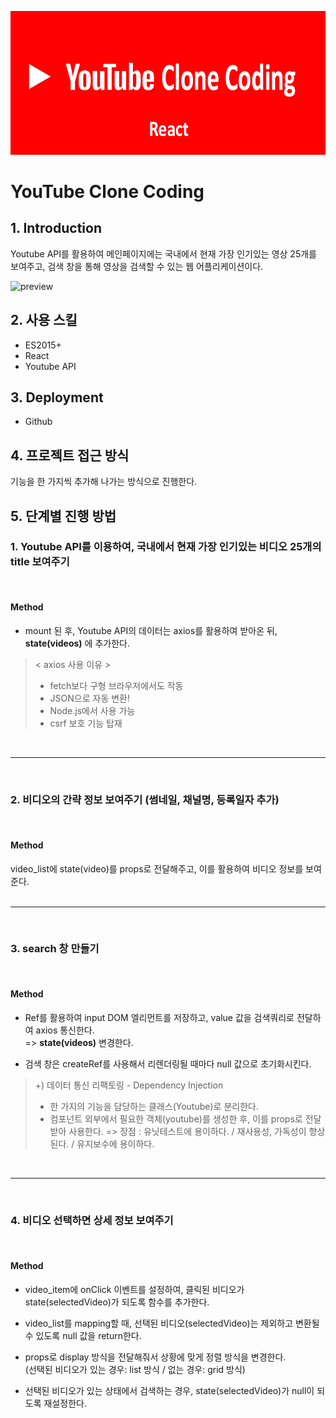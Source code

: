![cover](./screenshot/logo.png)

# YouTube Clone Coding

## 1. Introduction
Youtube API를 활용하여 메인페이지에는 국내에서 현재 가장 인기있는 영상 25개를 보여주고, 검색 창을 통해 영상을 검색할 수 있는 웹 어플리케이션이다. 

![preview](./screenshot/preview.gif)

## 2. 사용 스킬
- ES2015+
- React
- Youtube API

## 3. Deployment
- Github

## 4. 프로젝트 접근 방식   

기능을 한 가지씩 추가해 나가는 방식으로 진행한다.

## 5. 단계별 진행 방법    

### 1. Youtube API를 이용하여, 국내에서 현재 가장 인기있는 비디오 25개의 title 보여주기    
<br/>   

#### Method    

- mount 된 후, Youtube API의 데이터는 axios를 활용하여 받아온 뒤, **state(videos)** 에 추가한다.    
   
>   < axios 사용 이유 > 
>   - fetch보다 구형 브라우저에서도 작동
>  - JSON으로 자동 변환!
>   - Node.js에서 사용 가능
>   - csrf 보호 기능 탑재
<br/>

----
<br/>

### 2. 비디오의 간략 정보 보여주기 (썸네일, 채널명, 등록일자 추가)    
<br/>

#### Method    

video_list에 state(video)를 props로 전달해주고, 이를 활용하여 비디오 정보를 보여준다.    
<br/>

----
<br/>

### 3. search 창 만들기    
<br/>

#### Method    

- Ref를 활용하여 input DOM 엘리먼트를 저장하고, value 값을 검색쿼리로 전달하여 axios 통신한다.     
   => **state(videos)** 변경한다.    

- 검색 창은 createRef를 사용해서 리렌더링될 때마다 null 값으로 초기화시킨다.

> \+) 데이터 통신 리팩토링 - Dependency Injection
>
> - 한 가지의 기능을 담당하는 클래스(Youtube)로 분리한다.
> - 컴포넌트 외부에서 필요한 객체(youtube)를 생성한 후, 이를 props로 전달받아 사용한다.
>   => 장점 : 유닛테스트에 용이하다. / 재사용성, 가독성이 향상된다. / 유지보수에 용이하다.
<br/>

----
<br/>

### 4. 비디오 선택하면 상세 정보 보여주기
<br/>

#### Method   

- video_item에 onClick 이벤트를 설정하여, 클릭된 비디오가 state(selectedVideo)가 되도록 함수를 추가한다.

- video_list를 mapping할 때, 선택된 비디오(selectedVideo)는 제외하고 변환될 수 있도록 null 값을 return한다.

- props로 display 방식을 전달해줘서 상황에 맞게 정렬 방식을 변경한다.    
  (선택된 비디오가 있는 경우: list 방식 / 없는 경우: grid 방식)

- 선택된 비디오가 있는 상태에서 검색하는 경우, state(selectedVideo)가 null이 되도록 재설정한다.

<br/>
<br/>
